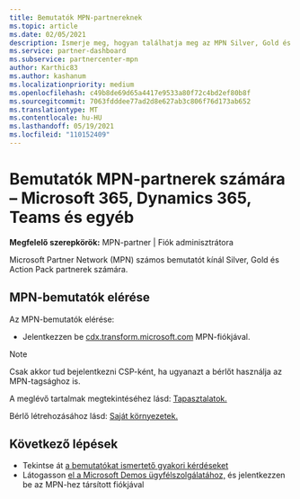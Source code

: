 ```yaml
---
title: Bemutatók MPN-partnereknek
ms.topic: article
ms.date: 02/05/2021
description: Ismerje meg, hogyan találhatja meg az MPN Silver, Gold és Action Pack számára elérhető bemutatókat.
ms.service: partner-dashboard
ms.subservice: partnercenter-mpn
author: Karthic83
ms.author: kashanum
ms.localizationpriority: medium
ms.openlocfilehash: c49b8de69d65a4417e9533a80f72c4bd2ef80b8f
ms.sourcegitcommit: 7063fdddee77ad2d8e627ab3c806f76d173ab652
ms.translationtype: MT
ms.contentlocale: hu-HU
ms.lasthandoff: 05/19/2021
ms.locfileid: "110152409"
---
```

# <a name="demos-for-mpn-partners--microsoft-365-dynamics-365-teams-and-more"></a>Bemutatók MPN-partnerek számára – Microsoft 365, Dynamics 365, Teams és egyéb

**Megfelelő szerepkörök:** MPN-partner | Fiók adminisztrátora

Microsoft Partner Network (MPN) számos bemutatót kínál Silver, Gold és Action Pack partnerek számára.

## <a name="access-mpn-demos"></a>MPN-bemutatók elérése

Az MPN-bemutatók elérése:

- Jelentkezzen be [cdx.transform.microsoft.com](https://cdx.transform.microsoft.com/) MPN-fiókjával.

>[!NOTE]
>Csak akkor tud bejelentkezni CSP-ként, ha ugyanazt a bérlőt használja az MPN-tagsághoz is.

A meglévő tartalmak megtekintéséhez lásd: [Tapasztalatok.](https://cdx.transform.microsoft.com/experiences)

Bérlő létrehozásához lásd: [Saját környezetek.](https://cdx.transform.microsoft.com/my-tenants)

## <a name="next-steps"></a>Következő lépések

- Tekintse át [a bemutatókat ismertető gyakori kérdéseket](https://cdx.transform.microsoft.com/help/faq)
- Látogasson [el a Microsoft Demos ügyfélszolgálatához,](https://cdx.transform.microsoft.com/submit-request) és jelentkezzen be az MPN-hez társított fiókjával
